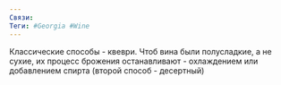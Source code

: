 ```yaml
---
Связи:
Теги: #Georgia #Wine
---
```

Классические способы - квеври.
Чтоб вина были полусладкие, а не сухие, их процесс брожения останавливают - охлаждением или добавлением спирта (второй способ - десертный)